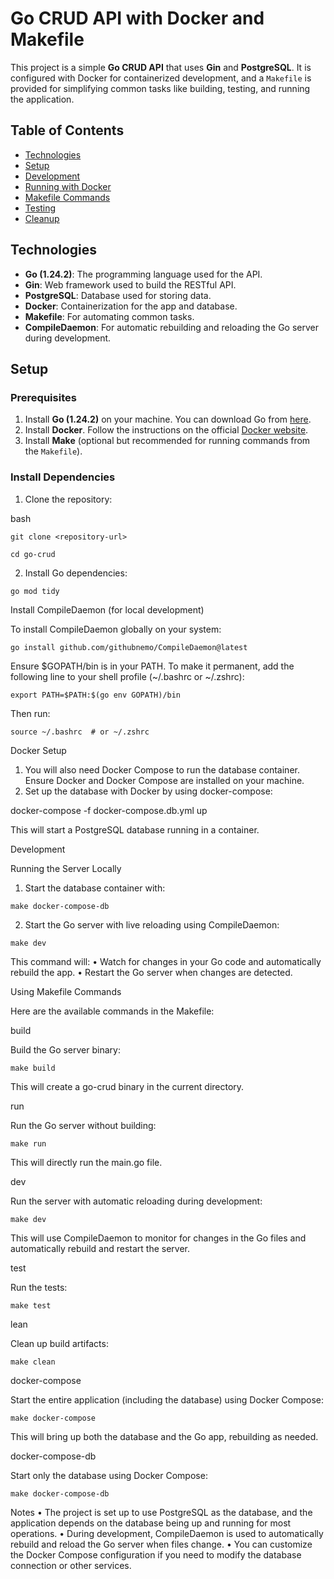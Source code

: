 # Go CRUD API with Docker and Makefile

This project is a simple **Go CRUD API** that uses **Gin** and **PostgreSQL**. It is configured with Docker for containerized development, and a `Makefile` is provided for simplifying common tasks like building, testing, and running the application.

## Table of Contents
- [Technologies](#technologies)
- [Setup](#setup)
- [Development](#development)
- [Running with Docker](#running-with-docker)
- [Makefile Commands](#makefile-commands)
- [Testing](#testing)
- [Cleanup](#cleanup)

## Technologies
- **Go (1.24.2)**: The programming language used for the API.
- **Gin**: Web framework used to build the RESTful API.
- **PostgreSQL**: Database used for storing data.
- **Docker**: Containerization for the app and database.
- **Makefile**: For automating common tasks.
- **CompileDaemon**: For automatic rebuilding and reloading the Go server during development.

## Setup

### Prerequisites
1. Install **Go (1.24.2)** on your machine. You can download Go from [here](https://golang.org/dl/).
2. Install **Docker**. Follow the instructions on the official [Docker website](https://docs.docker.com/get-docker/).
3. Install **Make** (optional but recommended for running commands from the `Makefile`).

### Install Dependencies

1. Clone the repository:

bash 

```git clone <repository-url>```

```cd go-crud  ```

2.	Install Go dependencies:

```go mod tidy```

Install CompileDaemon (for local development)

To install CompileDaemon globally on your system:

```go install github.com/githubnemo/CompileDaemon@latest```

Ensure $GOPATH/bin is in your PATH. To make it permanent, add the following line to your shell profile (~/.bashrc or ~/.zshrc):

```export PATH=$PATH:$(go env GOPATH)/bin```

Then run:

```source ~/.bashrc  # or ~/.zshrc```

Docker Setup

1.	You will also need Docker Compose to run the database container. Ensure Docker and Docker Compose are installed on your machine.
2.	Set up the database with Docker by using docker-compose:

docker-compose -f docker-compose.db.yml up


This will start a PostgreSQL database running in a container.

Development

Running the Server Locally

1.	Start the database container with:

```make docker-compose-db```

2.	Start the Go server with live reloading using CompileDaemon:

```make dev```

This command will:
	•	Watch for changes in your Go code and automatically rebuild the app.
	•	Restart the Go server when changes are detected.

Using Makefile Commands

Here are the available commands in the Makefile:

build

Build the Go server binary:

```make build```

This will create a go-crud binary in the current directory.

run

Run the Go server without building:

```make run```

This will directly run the main.go file.

dev

Run the server with automatic reloading during development:

```make dev```

This will use CompileDaemon to monitor for changes in the Go files and automatically rebuild and restart the server.

test

Run the tests:

```make test```

lean

Clean up build artifacts:

```make clean```

docker-compose

Start the entire application (including the database) using Docker Compose:

```make docker-compose```

This will bring up both the database and the Go app, rebuilding as needed.

docker-compose-db

Start only the database using Docker Compose:

```make docker-compose-db```


Notes
	•	The project is set up to use PostgreSQL as the database, and the application depends on the database being up and running for most operations.
	•	During development, CompileDaemon is used to automatically rebuild and reload the Go server when files change.
	•	You can customize the Docker Compose configuration if you need to modify the database connection or other services.